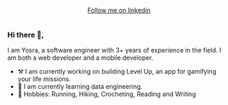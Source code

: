 <p style="display: flex; align-items: center; justify-content: center">
<a href="https://www.linkedin.com/in/yosrational/">Follow me on linkedin</a>
</p>

<div style="display:flex">

<div style="margin-right: 10px">

### Hi there 👋,

I am Yosra, a software engineer with 3+ years of experience in the field. I am both a web developer and a mobile developer. 

- ⚒️ I am currently working on building Level Up, an app for gamifying your life missions.
- 📖 I am currently learning data engineering.
- 🎉 Hobbies: Running, Hiking, Crocheting, Reading and Writing

</div>
</div>
<!--
**yosraemad/yosraemad** is a ✨ _special_ ✨ repository because its `README.md` (this file) appears on your GitHub profile.

Here are some ideas to get you started:

- 🔭 I’m currently working on ...
- 🌱 I’m currently learning ...
- 👯 I’m looking to collaborate on ...
- 🤔 I’m looking for help with ...
- 💬 Ask me about ...
- 📫 How to reach me: ...
- 😄 Pronouns: ...
- ⚡ Fun fact: ...
-->
